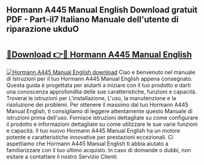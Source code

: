 ## Hormann A445 Manual English Download gratuit PDF - Part-iI7 Italiano Manuale dell'utente di riparazione ukduO

# <h2><a href="http://dfaa8dm.blite.top/?on=Hormann+A445+Manual+English">🔗Download 👉🔴 Hormann A445 Manual English</a></h2>

[![Hormann A445 Manual English download](https://i.imgur.com/lujVjoI.png)](http://dfaa8dm.blite.top/?on=Hormann+A445+Manual+English)
Ciao e benvenuto nel manuale di Istruzioni per il tuo Hormann A445 Manual English appena consegnato. Questa guida è progettata per aiutarti a iniziare con il tuo prodotto e darti una conoscenza approfondita delle sue caratteristiche, funzioni e capacità. Troverai le istruzioni per L'installazione, L'uso, la manutenzione e la risoluzione dei problemi. Per ottenere il massimo dal tuo Hormann A445 Manual English, ti consigliamo di leggere attentamente questo Manuale di istruzioni prima dell'uso. Fornisce istruzioni dettagliate su come configurare il prodotto e informazioni dettagliate su come utilizzare le sue varie funzioni e capacità. Il tuo nuovo Hormann A445 Manual English ha un motore potente e caratteristiche innovative per prestazioni eccezionali. Ci aspettiamo che Hormann A445 Manual English ti abbia aiutato a familiarizzare con il tuo ultimo acquisto. In caso di domande o dubbi, non esitare a contattare il nostro Servizio Clienti.
